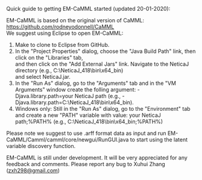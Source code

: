 Quick guide to getting EM-CaMML started (updated 20-01-2020):

EM-CaMML is based on the original version of CaMML: https://github.com/rodneyodonnell/CaMML </br>
We suggest using Eclipse to open EM-CaMML: </br>

1. Make to clone to Eclipse from GitHub.</br>
2. In the "Project Properties" dialog, choose the "Java Build Path" link, then click on the "Libraries" tab, </br>
   and then click on the "Add External Jars" link. Navigate to the NeticaJ directory (e.g., C:\NeticaJ_418\bin\x64_bin) </br>
   and select NeticaJ.jar.
3. In the "Run As" dialog, go to the "Arguments" tab and in the "VM Arguments" window create the folling argument:
   -Djava.library.path=your NeticaJ path (e.g., -Djava.library.path=C:\NeticaJ_418\bin\x64_bin).
4. Windows only: Still in the "Run As" dialog, go to the "Environment" tab and create a new "PATH" variable with value:
   your NeticaJ path;%PATH% (e.g., C:\NeticaJ_418\bin\x64_bin;%PATH%)

Please note we suggest to use .arff format data as input and run EM-CaMML/Camml/camml/core/newgui/RunGUI.java to start using the latent variable discovery function.

EM-CaMML is still under development. It will be very appreciated for any feedback and comments. Please report any bug to Xuhui Zhang (zxh298@gmail.com)


